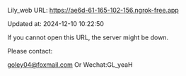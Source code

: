 Lily_web URL: https://ae6d-61-165-102-156.ngrok-free.app

Updated at: 2024-12-10 10:22:50

If you cannot open this URL, the server might be down.

Please contact: 

goley04@foxmail.com Or Wechat:GL_yeaH